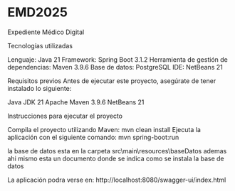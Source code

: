 # EMD2025
 Expediente Médico Digital

Tecnologías utilizadas

 Lenguaje: Java 21
 Framework: Spring Boot 3.1.2
 Herramienta de gestión de dependencias: Maven 3.9.6
 Base de datos: PostgreSQL
 IDE: NetBeans 21


Requisitos previos
Antes de ejecutar este proyecto, asegúrate de tener instalado lo siguiente:

 Java JDK 21
 Apache Maven 3.9.6
 NetBeans 21

 Instrucciones para ejecutar el proyecto

 Compila el proyecto utilizando Maven: mvn clean install
 Ejecuta la aplicación con el siguiente comando: mvn spring-boot:run

 la base de datos esta en la carpeta src\main\resources\baseDatos ademas ahi mismo esta un documento donde se indica como se instala la base de datos
 

 La aplicación podra verse en:
 http://localhost:8080/swagger-ui/index.html
